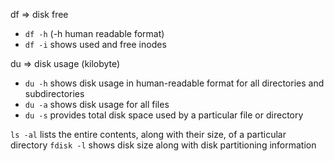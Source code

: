 df => disk free
- `df -h` (-h human readable format)
- `df -i` shows used and free inodes

du => disk usage (kilobyte)
- `du -h` shows disk usage in human-readable format for all directories and subdirectories
- `du -a` shows disk usage for all files
- `du -s` provides total disk space used by a particular file or directory

`ls -al` lists the entire contents, along with their size, of a particular directory
`fdisk -l` shows disk size along with disk partitioning information